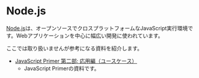 # Node.js

[Node.js](https://nodejs.org/ja)は、オープンソースでクロスプラットフォームなJavaScript実行環境です。Webアプリケーションを中心に幅広い開発に使われています。

ここでは取り扱いませんが参考になる資料を紹介します。

- [JavaScript Primer 第二部: 応用編（ユースケース）](https://jsprimer.net/use-case/)
  - JavaScript Primerの資料です。
